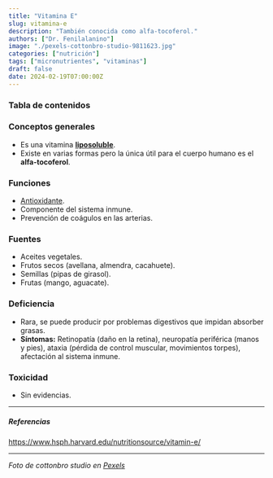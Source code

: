 ```yaml
---
title: "Vitamina E"
slug: vitamina-e
description: "También conocida como alfa-tocoferol."
authors: ["Dr. Fenilalanino"]
image: "./pexels-cottonbro-studio-9811623.jpg"
categories: ["nutrición"]
tags: ["micronutrientes", "vitaminas"]
draft: false
date: 2024-02-19T07:00:00Z
---
```


### Tabla de contenidos

### Conceptos generales
- Es una vitamina **[liposoluble](/vitaminas-vision-general)**.
- Existe en varias formas pero la única útil para el cuerpo humano es el **alfa-tocoferol**.

### Funciones
- [Antioxidante](/antioxidantes).
- Componente del sistema inmune.
- Prevención de coágulos en las arterias.

### Fuentes
- Aceites vegetales.
- Frutos secos (avellana, almendra, cacahuete).
- Semillas (pipas de girasol).
- Frutas (mango, aguacate).

### Deficiencia
- Rara, se puede producir por problemas digestivos que impidan absorber grasas.
- **Síntomas:** Retinopatía (daño en la retina), neuropatía periférica (manos y pies), ataxia (pérdida de control muscular, movimientos torpes), afectación al sistema inmune.

### Toxicidad
- Sin evidencias.

---

##### Referencias

https://www.hsph.harvard.edu/nutritionsource/vitamin-e/

---

*Foto de cottonbro studio en [Pexels](https://www.pexels.com/es-es/foto/comida-marron-avellanas-garbanzos-9811623/)*
